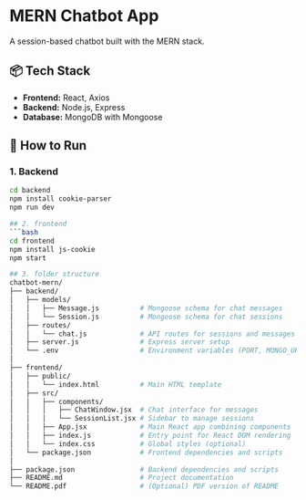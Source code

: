 # MERN Chatbot App

A session-based chatbot built with the MERN stack.

## 📦 Tech Stack
- **Frontend:** React, Axios
- **Backend:** Node.js, Express
- **Database:** MongoDB with Mongoose

## 🚀 How to Run

### 1. Backend
```bash
cd backend
npm install cookie-parser
npm run dev

## 2. frontend
```bash
cd frontend
npm install js-cookie
npm start

## 3. folder structure
chatbot-mern/
├── backend/
│   ├── models/
│   │   ├── Message.js          # Mongoose schema for chat messages
│   │   └── Session.js          # Mongoose schema for chat sessions
│   ├── routes/
│   │   └── chat.js             # API routes for sessions and messages
│   ├── server.js               # Express server setup
│   └── .env                    # Environment variables (PORT, MONGO_URI)
│
├── frontend/
│   ├── public/
│   │   └── index.html          # Main HTML template
│   ├── src/
│   │   ├── components/
│   │   │   ├── ChatWindow.jsx  # Chat interface for messages
│   │   │   └── SessionList.jsx # Sidebar to manage sessions
│   │   ├── App.jsx             # Main React app combining components
│   │   ├── index.js            # Entry point for React DOM rendering
│   │   └── index.css           # Global styles (optional)
│   └── package.json            # Frontend dependencies and scripts
│
├── package.json                # Backend dependencies and scripts
├── README.md                   # Project documentation
└── README.pdf                  # (Optional) PDF version of README
